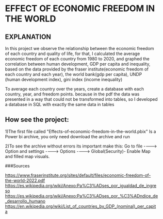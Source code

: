 # EFFECT OF ECONOMIC FREEDOM IN THE WORLD

## EXPLANATION
In this project we observe the relationship between the economic freedom of each country and quality of life,
for that, I calculated the average economic freedom of each country from 1980 to 2020, and graphed the correlation between human development, GDP per capita and inequality,
based on the data provided by the fraser institute(economic freedom of each country and each year), the world bank(gdp per capita), UNDP (human development index), gini index (income inequality) 

To average each country over the years, create a database with each country, year, and freedom points.
because in the pdf the data was presented in a way that could not be transformed into tables, so
I developed a database in SQL with exactly the same data in tables

## How see the project:
1)The first file called "Effects-of-economic-freedom-in-the-world.pbix" Is a Power bi archive, you only need download the archive and run 

2)To see the archive without errors its important make this: Go to file ----> Option and settings ----> Options ----> Global(Security)- Enable Map and filled map visuals. 

###Sources

https://www.fraserinstitute.org/sites/default/files/economic-freedom-of-the-world-2022.pdf
https://es.wikipedia.org/wiki/Anexo:Pa%C3%ADses_por_igualdad_de_ingreso
https://es.wikipedia.org/wiki/Anexo:Pa%C3%ADses_por_%C3%ADndice_de_desarrollo_humano
https://en.wikipedia.org/wiki/List_of_countries_by_GDP_(nominal)_per_capita
